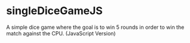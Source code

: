 # singleDiceGameJS
A simple dice game where the goal is to win 5 rounds in order to win the match against the CPU. (JavaScript Version)
